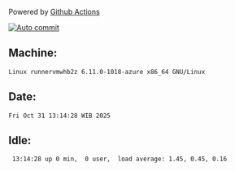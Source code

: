 Powered by [Github Actions](https://github.com/features/actions)

[![Auto commit](https://github.com/hiage/workstation/workflows/Auto%20commit/badge.svg)](https://github.com/hiage/workstation/actions?query=workflow%3A%22Auto+commit%22)

## Machine:
```
Linux runnervmwhb2z 6.11.0-1018-azure x86_64 GNU/Linux
```
## Date:
```
Fri Oct 31 13:14:28 WIB 2025
```
## Idle:
```
 13:14:28 up 0 min,  0 user,  load average: 1.45, 0.45, 0.16
```
